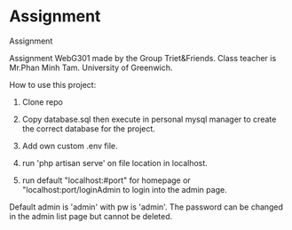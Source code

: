 # Assignment
 Assignment

Assignment WebG301 made by the Group Triet&Friends.
Class teacher is Mr.Phan Minh Tam.
University of Greenwich.

How to use this project:

1. Clone repo

2. Copy database.sql then execute in personal mysql manager to create the correct database for the project.

3. Add own custom .env file.

4. run 'php artisan serve' on file location in localhost.

5. run default "localhost:#port" for homepage or "localhost:port/loginAdmin to login into the admin page.

Default admin is 'admin' with pw is 'admin'. The password can be changed in the admin list page but cannot be deleted.
